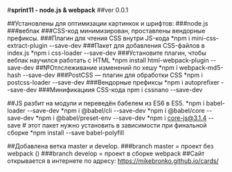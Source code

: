 #**sprint11 - node.js & webpack**
##ver 0.0.1

##Установлены для оптимизации картинкок и шрифтов:
###node.js 
###вебпак
###CSS-код минимизирован, проставлены вендорные префиксы.
###Плагин для чтения CSS внутри JS-кода
*npm i mini-css-extract-plugin --save-dev
###Пакет для добавления CSS-файлов в index.js
*npm i css-loader --save-dev
###Установите плагин, чтобы вебпак научился работать с HTML
*npm install html-webpack-plugin --save-dev
##№Отлслеживание изменений по хешу 
*npm i webpack-md5-hash --save-dev
###PostCSS — плагин для обработки CSS
*npm i postcss-loader --save-dev
###Вендорные префиксы
*npm i autoprefixer --save-dev
###Минификациия CSS-кода
npm i cssnano --save-dev
 
##JS разбит на модули и переведён бабелем из ES6 в ES5.
*npm i babel-loader --save-dev
*npm i @babel/cli --save-dev
*npm i @babel/core --save-dev
*npm i @babel/preset-env --save-dev
*npm i core-js@3.1.4 --save # этот пакет нужно установить в зависимости при финальной сборке
*npm install --save babel-polyfill

##Добавлена ветка master и develop.
###branch master = проект без webpack ()
###branch develop = проект в сборке webpack
##Сайт открывается в интернете по адресу: https://mikebronko.github.io/cards/
